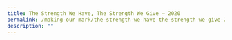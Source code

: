 ```yaml
---
title: The Strength We Have, The Strength We Give – 2020
permalink: /making-our-mark/the-strength-we-have-the-strength-we-give-2020/
description: ""
---
```

